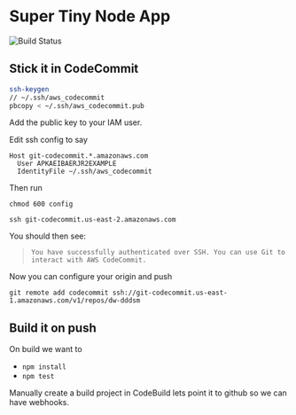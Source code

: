 # Super Tiny Node App

![Build Status](https://codebuild.us-east-1.amazonaws.com/badges?uuid=eyJlbmNyeXB0ZWREYXRhIjoiQVh5T2xGYkJqVm9SODdLbURZTURrU1BDMXJMQ2x2b1BwbzdFRzRINC9GcHh4MzlhOU5HdTdPd2U2VFl5ZmwwemZBa0Vick5XNDR6YmVPRkhja2F3WnpjPSIsIml2UGFyYW1ldGVyU3BlYyI6InJ5MHBCQzBqR0F0MFdyY3giLCJtYXRlcmlhbFNldFNlcmlhbCI6MX0%3D&branch=master)

## Stick it in CodeCommit

```bash
ssh-keygen
// ~/.ssh/aws_codecommit
pbcopy < ~/.ssh/aws_codecommit.pub
```

Add the public key to your IAM user.

Edit ssh config to say

```
Host git-codecommit.*.amazonaws.com
  User APKAEIBAERJR2EXAMPLE
  IdentityFile ~/.ssh/aws_codecommit
```

Then run

```
chmod 600 config
```

```
ssh git-codecommit.us-east-2.amazonaws.com
```

You should then see:
>`You have successfully authenticated over SSH. You can use Git to interact with AWS CodeCommit.`

Now you can configure your origin and push

```
git remote add codecommit ssh://git-codecommit.us-east-1.amazonaws.com/v1/repos/dw-dddsm
```

## Build it on push

On build we want to

* `npm install`
* `npm test`

Manually create a build project in CodeBuild lets point it to github so we can have webhooks.
